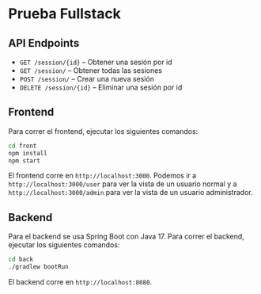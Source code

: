 # Prueba Fullstack

## API Endpoints  

- `GET /session/{id}` – Obtener una sesión por id
- `GET /session/` – Obtener todas las sesiones
- `POST /session/` – Crear una nueva sesión
- `DELETE /session/{id}` – Eliminar una sesión por id

## Frontend  

Para correr el frontend, ejecutar los siguientes comandos:

```bash
cd front
npm install
npm start
```

El frontend corre en `http://localhost:3000`. Podemos ir a `http://localhost:3000/user` para ver la vista de un usuario normal 
y a `http://localhost:3000/admin` para ver la vista de un usuario administrador.

## Backend
Para el backend se usa Spring Boot con Java 17. Para correr el backend, ejecutar los siguientes comandos:

```bash
cd back
./gradlew bootRun
```

El backend corre en `http://localhost:8080`.
